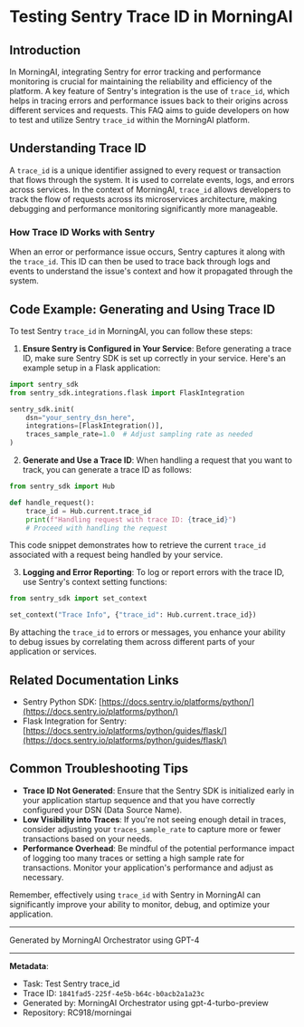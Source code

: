 # Testing Sentry Trace ID in MorningAI

## Introduction
In MorningAI, integrating Sentry for error tracking and performance monitoring is crucial for maintaining the reliability and efficiency of the platform. A key feature of Sentry's integration is the use of `trace_id`, which helps in tracing errors and performance issues back to their origins across different services and requests. This FAQ aims to guide developers on how to test and utilize Sentry `trace_id` within the MorningAI platform.

## Understanding Trace ID
A `trace_id` is a unique identifier assigned to every request or transaction that flows through the system. It is used to correlate events, logs, and errors across services. In the context of MorningAI, `trace_id` allows developers to track the flow of requests across its microservices architecture, making debugging and performance monitoring significantly more manageable.

### How Trace ID Works with Sentry
When an error or performance issue occurs, Sentry captures it along with the `trace_id`. This ID can then be used to trace back through logs and events to understand the issue's context and how it propagated through the system.

## Code Example: Generating and Using Trace ID

To test Sentry `trace_id` in MorningAI, you can follow these steps:

1. **Ensure Sentry is Configured in Your Service**: Before generating a trace ID, make sure Sentry SDK is set up correctly in your service. Here's an example setup in a Flask application:

```python
import sentry_sdk
from sentry_sdk.integrations.flask import FlaskIntegration

sentry_sdk.init(
    dsn="your_sentry_dsn_here",
    integrations=[FlaskIntegration()],
    traces_sample_rate=1.0  # Adjust sampling rate as needed
)
```

2. **Generate and Use a Trace ID**: When handling a request that you want to track, you can generate a trace ID as follows:

```python
from sentry_sdk import Hub

def handle_request():
    trace_id = Hub.current.trace_id
    print(f"Handling request with trace ID: {trace_id}")
    # Proceed with handling the request
```

This code snippet demonstrates how to retrieve the current `trace_id` associated with a request being handled by your service.

3. **Logging and Error Reporting**: To log or report errors with the trace ID, use Sentry's context setting functions:

```python
from sentry_sdk import set_context

set_context("Trace Info", {"trace_id": Hub.current.trace_id})
```

By attaching the `trace_id` to errors or messages, you enhance your ability to debug issues by correlating them across different parts of your application or services.

## Related Documentation Links

- Sentry Python SDK: [https://docs.sentry.io/platforms/python/](https://docs.sentry.io/platforms/python/)
- Flask Integration for Sentry: [https://docs.sentry.io/platforms/python/guides/flask/](https://docs.sentry.io/platforms/python/guides/flask/)

## Common Troubleshooting Tips

- **Trace ID Not Generated**: Ensure that the Sentry SDK is initialized early in your application startup sequence and that you have correctly configured your DSN (Data Source Name).
- **Low Visibility into Traces**: If you're not seeing enough detail in traces, consider adjusting your `traces_sample_rate` to capture more or fewer transactions based on your needs.
- **Performance Overhead**: Be mindful of the potential performance impact of logging too many traces or setting a high sample rate for transactions. Monitor your application's performance and adjust as necessary.

Remember, effectively using `trace_id` with Sentry in MorningAI can significantly improve your ability to monitor, debug, and optimize your application.

---
Generated by MorningAI Orchestrator using GPT-4

---

**Metadata**:
- Task: Test Sentry trace_id
- Trace ID: `1841fad5-225f-4e5b-b64c-b0acb2a1a23c`
- Generated by: MorningAI Orchestrator using gpt-4-turbo-preview
- Repository: RC918/morningai
